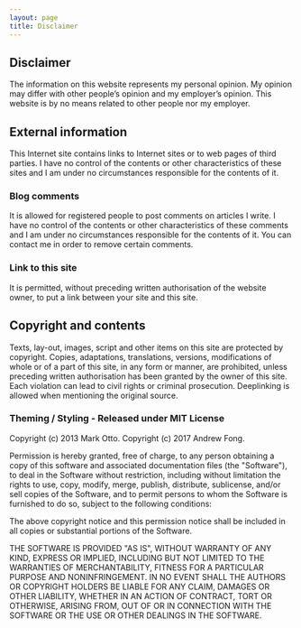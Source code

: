 ```yaml
---
layout: page
title: Disclaimer
---
```


## Disclaimer
The information on this website represents my personal opinion. My opinion may differ with other people’s opinion and my employer’s opinion. This website is by no means related to other people nor my employer.

## External information

This Internet site contains links to Internet sites or to web pages of third parties. I have no control of the contents or other characteristics of these sites and I am under no circumstances responsible for the contents of it.

### Blog comments

It is allowed for registered people to post comments on articles I write. I have no control of the contents or other characteristics of these comments and I am under no circumstances responsible for the contents of it. You can contact me in order to remove certain comments.

### Link to this site

It is permitted, without preceding written authorisation of the website owner, to put a link between your site and this site.

## Copyright and contents
Texts, lay-out, images, script and other items on this site are protected by copyright. Copies, adaptations, translations, versions, modifications of whole or of a part of this site, in any form or manner, are prohibited, unless preceding written authorisation has been granted by the owner of this site. Each violation can lead to civil rights or criminal prosecution. Deeplinking is allowed when mentioning the original source.

### Theming / Styling -  Released under MIT License

Copyright (c) 2013 Mark Otto.
Copyright (c) 2017 Andrew Fong.

Permission is hereby granted, free of charge, to any person obtaining a copy of this software and associated documentation files (the "Software"), to deal in the Software without restriction, including without limitation the rights to use, copy, modify, merge, publish, distribute, sublicense, and/or sell copies of the Software, and to permit persons to whom the Software is furnished to do so, subject to the following conditions:

The above copyright notice and this permission notice shall be included in all copies or substantial portions of the Software.

THE SOFTWARE IS PROVIDED "AS IS", WITHOUT WARRANTY OF ANY KIND, EXPRESS OR IMPLIED, INCLUDING BUT NOT LIMITED TO THE WARRANTIES OF MERCHANTABILITY, FITNESS FOR A PARTICULAR PURPOSE AND NONINFRINGEMENT. IN NO EVENT SHALL THE AUTHORS OR COPYRIGHT HOLDERS BE LIABLE FOR ANY CLAIM, DAMAGES OR OTHER LIABILITY, WHETHER IN AN ACTION OF CONTRACT, TORT OR OTHERWISE, ARISING FROM, OUT OF OR IN CONNECTION WITH THE SOFTWARE OR THE USE OR OTHER DEALINGS IN THE SOFTWARE.


